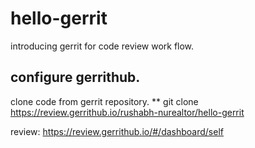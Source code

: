 # hello-gerrit
introducing gerrit for code review work flow.

## configure gerrithub.
clone code from gerrit repository.
** git clone https://review.gerrithub.io/rushabh-nurealtor/hello-gerrit

review: https://review.gerrithub.io/#/dashboard/self
